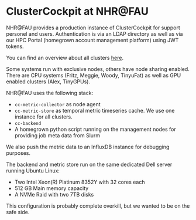 # ClusterCockpit at NHR@FAU

NHR@FAU provides a production instance of ClusterCockpit for support personel
and users. Authentication is via an LDAP directory as well as via our HPC Portal
(homegrown account management platform) using JWT tokens.

You can find an overview about all clusters
[here](https://hpc.fau.de/systems-services/documentation-instructions/).

Some systems run with exclusive nodes, others have node sharing enabled.
There are CPU systems (Fritz, Meggie, Woody, TinyuFat) as well as GPU enabled
clusters (Alex, TinyGPUs).

NHR@FAU uses the following stack:
* `cc-metric-collector` as node agent
* `cc-metric-store` as temporal metric timeseries cache. We use one instance for all clusters.
* `cc-backend`
* A homegrown python script running on the management nodes for providing job
meta data from Slurm

We also push the metric data to an InfluxDB instance for debugging purposes.

The backend and metric store run on the same dedicated Dell server running
Ubuntu Linux:
* Two Intel Xeon(R) Platinum 8352Y with 32 cores each
* 512 GB Main memory capacity
* A NVMe Raid with two 7TB disks

This configuration is probably complete overkill, but we wanted to be on the
safe side.
